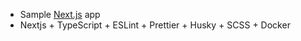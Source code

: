 - Sample [Next.js](https://nextjs.org/docs/getting-started) app
- Nextjs + TypeScript + ESLint + Prettier + Husky + SCSS + Docker
